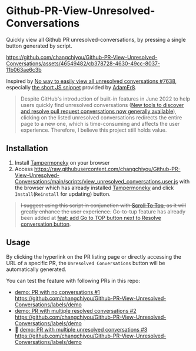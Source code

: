 # Github-PR-View-Unresolved-Conversations

Quickly view all Github PR unresolved-conversations, by pressing a single button generated by script.

https://github.com/changchiyou/Github-PR-View-Unresolved-Conversations/assets/46549482/cb378728-4630-49cc-8037-11b063ae6c3b

Inspired by [No way to easily view all unresolved conversations #7638](https://github.com/orgs/community/discussions/7638), especially [the short JS snippet](https://github.com/orgs/community/discussions/7638#discussioncomment-3083505) provided by [AdamEr8](https://github.com/AdamEr8).

> Despite GitHub's introduction of built-in features in June 2022 to help users quickly find unresolved conversations ([New tools to discover and resolve pull request conversations now generally available](https://github.blog/changelog/2021-06-16-new-tools-to-discover-and-resolve-pull-request-conversations-now-generally-available/)), clicking on the listed unresolved conversations redirects the entire page to a new one, which is time-consuming and affects the user experience. Therefore, I believe this project still holds value.

## Installation

1. Install [Tampermoneky](https://chrome.google.com/webstore/detail/tampermonkey/dhdgffkkebhmkfjojejmpbldmpobfkfo) on your browser
2. Access https://raw.githubusercontent.com/changchiyou/Github-PR-View-Unresolved-Conversations/main/scripts/view_unresolved_conversations.user.js with the browser which has already installed [Tampermoneky](https://chrome.google.com/webstore/detail/tampermonkey/dhdgffkkebhmkfjojejmpbldmpobfkfo) and click `Install`(`Reinstall` for updating) button.

> ~~I suggest using this script in conjunction with [Scroll To Top](https://github.com/pratikabu/scrolltotop), as it will greatly enhance the user experience.~~ Go-to-tup feature has already been added at [feat: add Go to TOP button next to Resolve conversation button](https://github.com/changchiyou/Github-PR-View-Unresolved-Conversations/commit/7b38b9fa7155da7a3fec531361d526fff882ee19).

## Usage

By clicking the hyperlink on the PR listing page or directly accessing the URL of a specific PR, the `Unresolved Conversations` button will be automatically generated.

You can test the feature with following PRs in this repo:

- [demo: PR with no conversations #1](https://github.com/changchiyou/Github-PR-View-Unresolved-Conversations/pull/1) https://github.com/changchiyou/Github-PR-View-Unresolved-Conversations/labels/demo
- [demo: PR with multiple resolved conversations #2](https://github.com/changchiyou/Github-PR-View-Unresolved-Conversations/pull/2) https://github.com/changchiyou/Github-PR-View-Unresolved-Conversations/labels/demo
- :star2: [demo: PR with multiple unresolved conversations #3](https://github.com/changchiyou/Github-PR-View-Unresolved-Conversations/pull/3) https://github.com/changchiyou/Github-PR-View-Unresolved-Conversations/labels/demo
